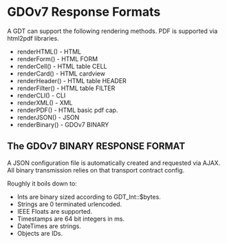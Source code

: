 # GDOv7 Response Formats

A GDT can support the following rendering methods.
PDF is supported via html2pdf libraries.

 - renderHTML() - HTML
 - renderForm() - HTML FORM
 - renderCell() - HTML table CELL
 - renderCard() - HTML cardview
 - renderHeader() - HTML table HEADER
 - renderFilter() - HTML table FILTER
 - renderCLI() - CLI
 - renderXML() - XML
 - renderPDF() - HTML basic pdf cap.
 - renderJSON() - JSON
 - renderBinary() - GDOv7 BINARY
 

## The GDOv7 BINARY RESPONSE FORMAT

A JSON configuration file is automatically created and requested via AJAX.
All binary transmission relies on that transport contract config.

Roughly it boils down to:

 - Ints are binary sized according to GDT_Int::$bytes.
 - Strings are 0 terminated urlencoded.
 - IEEE Floats are supported.
 - Timestamps are 64 bit integers in ms.
 - DateTimes are strings.
 - Objects are IDs.
